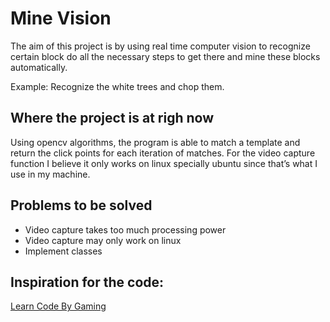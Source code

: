 # Mine Vision
The aim of this project is by using real time computer vision to recognize certain block
do all the necessary steps to get there and mine these blocks automatically.

Example: Recognize the white trees and chop them.

## Where the project is at righ now
Using opencv algorithms, the program is able to match a template and return the click points for each iteration of matches.
For the video capture function I believe it only works on linux specially ubuntu since that’s what I use in my machine.

## Problems to be solved
* Video capture takes too much processing power
* Video capture may only work on linux
* Implement classes


## Inspiration for the code:
[Learn Code By Gaming](https://www.youtube.com/channel/UCD8vb6Bi7_K_78nItq5YITA)


